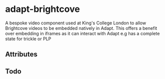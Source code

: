 adapt-brightcove
===============================

A bespoke video component used at King's College London to allow Brightcove videos to be embedded natively in Adapt. This offers a benefit over embedding in iframes as it can interact with Adapt e.g has a complete state for trickle or PLP


Attributes
-----


Todo
-----------
